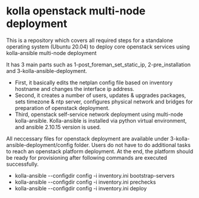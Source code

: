 # kolla openstack multi-node deployment
This is a repository which covers all required steps for a standalone operating system (Ubuntu 20.04) to deploy core openstack services using kolla-ansible multi-node deployment

It has 3 main parts such as 1-post_foreman_set_static_ip,  2-pre_installation and 3-kolla-ansible-deployment. 

- First, it basically edits the netplan config file based on inventory hostname and changes the interface ip address. 
- Second, it creates a number of users, updates & upgrades packages, sets timezone & ntp server, configures physical network and bridges for preparation of openstack deployment. 
- Third, openstack self-service network deployment using multi-node kolla-ansible. Kolla-ansible is installed via python virtual environment, and ansible 2.10.15  version is used.

All neccessary files for openstack deployment are available under 3-kolla-ansible-deployment/config folder. Users do not have to do additional tasks to reach an openstack platform deployment. At the end, the platform should be ready for provisioning after following commands are executed successfully.

- kolla-ansible --configdir config -i inventory.ini bootstrap-servers
- kolla-ansible --configdir config -i inventory.ini prechecks
- kolla-ansible --configdir config -i inventory.ini deploy
